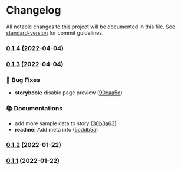 # Changelog

All notable changes to this project will be documented in this file. See [standard-version](https://github.com/conventional-changelog/standard-version) for commit guidelines.

### [0.1.4](https://github.com/openscript-ch/react-collapsible-timeline/compare/v0.1.3...v0.1.4) (2022-04-04)

### [0.1.3](https://github.com/openscript-ch/react-collapsible-timeline/compare/v0.1.2...v0.1.3) (2022-04-04)


### 🐛 Bug Fixes

* **storybook:** disable page preview ([90caa5d](https://github.com/openscript-ch/react-collapsible-timeline/commit/90caa5d140f10b503522cb544c9962d120516430))


### 📚 Documentations

* add more sample data to story ([30b3a63](https://github.com/openscript-ch/react-collapsible-timeline/commit/30b3a63ff2de44bbe05a61cee56c8eb447b38fa9))
* **readme:** Add meta info ([5cddb5a](https://github.com/openscript-ch/react-collapsible-timeline/commit/5cddb5a6ac88ee46627f122a90fb9787a6d7a04c))

### [0.1.2](https://github.com/openscript-ch/react-collapsible-timeline/compare/v0.1.1...v0.1.2) (2022-01-22)

### [0.1.1](https://github.com/openscript-ch/react-collapsible-timeline/compare/v0.1.0...v0.1.1) (2022-01-22)
